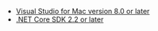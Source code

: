 * [Visual Studio for Mac version 8.0 or later](https://visualstudio.microsoft.com/downloads/)
* [.NET Core SDK 2.2 or later](https://www.microsoft.com/net/download/all)
